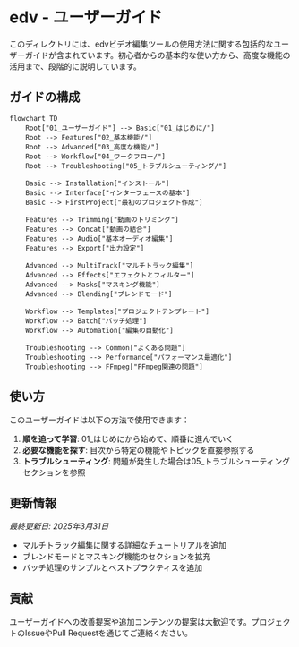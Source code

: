 # edv - ユーザーガイド

このディレクトリには、edvビデオ編集ツールの使用方法に関する包括的なユーザーガイドが含まれています。初心者からの基本的な使い方から、高度な機能の活用まで、段階的に説明しています。

## ガイドの構成

```mermaid
flowchart TD
    Root["01_ユーザーガイド"] --> Basic["01_はじめに/"]
    Root --> Features["02_基本機能/"]
    Root --> Advanced["03_高度な機能/"]
    Root --> Workflow["04_ワークフロー/"]
    Root --> Troubleshooting["05_トラブルシューティング/"]
    
    Basic --> Installation["インストール"]
    Basic --> Interface["インターフェースの基本"]
    Basic --> FirstProject["最初のプロジェクト作成"]
    
    Features --> Trimming["動画のトリミング"]
    Features --> Concat["動画の結合"]
    Features --> Audio["基本オーディオ編集"]
    Features --> Export["出力設定"]
    
    Advanced --> MultiTrack["マルチトラック編集"]
    Advanced --> Effects["エフェクトとフィルター"]
    Advanced --> Masks["マスキング機能"]
    Advanced --> Blending["ブレンドモード"]
    
    Workflow --> Templates["プロジェクトテンプレート"]
    Workflow --> Batch["バッチ処理"]
    Workflow --> Automation["編集の自動化"]
    
    Troubleshooting --> Common["よくある問題"]
    Troubleshooting --> Performance["パフォーマンス最適化"]
    Troubleshooting --> FFmpeg["FFmpeg関連の問題"]
```

## 使い方

このユーザーガイドは以下の方法で使用できます：

1. **順を追って学習**: 01_はじめにから始めて、順番に進んでいく
2. **必要な機能を探す**: 目次から特定の機能やトピックを直接参照する
3. **トラブルシューティング**: 問題が発生した場合は05_トラブルシューティングセクションを参照

## 更新情報

_最終更新日: 2025年3月31日_

- マルチトラック編集に関する詳細なチュートリアルを追加
- ブレンドモードとマスキング機能のセクションを拡充
- バッチ処理のサンプルとベストプラクティスを追加

## 貢献

ユーザーガイドへの改善提案や追加コンテンツの提案は大歓迎です。プロジェクトのIssueやPull Requestを通じてご連絡ください。 